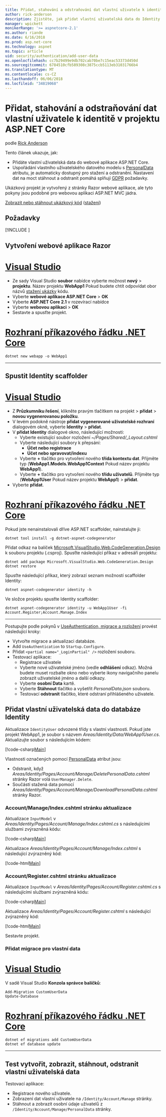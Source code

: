 ```yaml
---
title: Přidat, stahování a odstraňování dat vlastní uživatele k identitě v projektu ASP.NET Core
author: rick-anderson
description: Zjistěte, jak přidat vlastní uživatelská data do Identity v projektu ASP.NET Core. Odstraníte data za GDPR.
manager: wpickett
monikerRange: '>= aspnetcore-2.1'
ms.author: riande
ms.date: 6/16/2018
ms.prod: asp.net-core
ms.technology: aspnet
ms.topic: article
uid: security/authentication/add-user-data
ms.openlocfilehash: cc7b29499e9db702cab70be7c15eac53373d450d
ms.sourcegitcommit: 6784510cfb589308c3875ccb5113eb31031766b4
ms.translationtype: MT
ms.contentlocale: cs-CZ
ms.lasthandoff: 06/06/2018
ms.locfileid: "34819068"
---
```

# <a name="add-download-and-delete-custom-user-data-to-identity-in-an-aspnet-core-project"></a>Přidat, stahování a odstraňování dat vlastní uživatele k identitě v projektu ASP.NET Core

podle [Rick Anderson](https://twitter.com/RickAndMSFT)

Tento článek ukazuje, jak:

* Přidáte vlastní uživatelská data do webové aplikace ASP.NET Core.
* Uspořádání vlastního uživatelského datového modelu s [PersonalData](/dotnet/api/microsoft.aspnetcore.identity.personaldataattribute?view=aspnetcore-2.1) atributu, je automaticky dostupný pro stažení a odstranění. Nastavení dat na moct stáhnout a odstranit pomáhá splňují [GDPR](xref:security/gdpr) požadavky.

Ukázkový projekt je vytvořený z stránky Razor webové aplikace, ale tyto pokyny jsou podobné pro webovou aplikaci ASP.NET MVC jádra.

[Zobrazit nebo stáhnout ukázkový kód](https://github.com/aspnet/Docs/tree/live/aspnetcore/security/authentication/add-user-data/sample) ([stažení](xref:tutorials/index#how-to-download-a-sample))

## <a name="prerequisites"></a>Požadavky

[!INCLUDE [](~/includes/2.1-SDK.md)]

## <a name="create-a-razor-web-app"></a>Vytvoření webové aplikace Razor

# <a name="visual-studiotabvisual-studio"></a>[Visual Studio](#tab/visual-studio)

* Ze sady Visual Studio **soubor** nabídce vyberte možnost **nový** > **projektu**. Název projektu **WebApp1** Pokud budete chtít odpovídat obor názvů [stažení ukázky](https://github.com/aspnet/Docs/tree/live/aspnetcore/security/authentication/add-user-data/sample) kódu.
* Vyberte **webové aplikace ASP.NET Core** > **OK**
* Vyberte **ASP.NET Core 2.1** v rozevírací nabídce
* Vyberte **webovou aplikaci**  > **OK**
* Sestavte a spusťte projekt.

# <a name="net-core-clitabnetcore-cli"></a>[Rozhraní příkazového řádku .NET Core](#tab/netcore-cli)

```cli
dotnet new webapp -o WebApp1
```

------

## <a name="run-the-identity-scaffolder"></a>Spustit Identity scaffolder

# <a name="visual-studiotabvisual-studio"></a>[Visual Studio](#tab/visual-studio)

* Z **Průzkumníku řešení**, klikněte pravým tlačítkem na projekt > **přidat** > **novou vygenerovanou položku**.
* V levém podokně nástroje **přidat vygenerované uživatelské rozhraní** dialogovém okně, vyberte **Identity** > **přidat**.
* V **přidat Identity** dialogové okno, následující možnosti:
  * Vyberte existující soubor rozložení *~/Pages/Shared/_Layout.cshtml*
  * Vyberte následující soubory k přepsání:
    * **Účet nebo registrace**
    * **Účet nebo spravovat/indexu**
  * Vyberte **+** tlačítko pro vytvoření nového **třída kontextu dat**. Přijměte typ (**WebApp1.Models.WebApp1Context** Pokud název projektu **WebApp1**).
  * Vyberte **+** tlačítko pro vytvoření nového **třídu uživatelů**. Přijměte typ (**WebApp1User** Pokud název projektu **WebApp1**) > **přidat**.
* Vyberte **přidat**.

# <a name="net-core-clitabnetcore-cli"></a>[Rozhraní příkazového řádku .NET Core](#tab/netcore-cli)

Pokud jste nenainstalovali dříve ASP.NET scaffolder, nainstalujte ji:

```cli
dotnet tool install -g dotnet-aspnet-codegenerator
```

Přidat odkaz na balíček [Microsoft.VisualStudio.Web.CodeGeneration.Design](https://www.nuget.org/packages/Microsoft.VisualStudio.Web.CodeGeneration.Design/) k souboru projektu (.csproj). Spusťte následující příkaz v adresáři projektu:

```cli
dotnet add package Microsoft.VisualStudio.Web.CodeGeneration.Design
dotnet restore
```

Spusťte následující příkaz, který zobrazí seznam možností scaffolder Identity:

```cli
dotnet aspnet-codegenerator identity -h
```

Ve složce projektu spusťte Identity scaffolder:

```cli
dotnet aspnet-codegenerator identity -u WebApp1User -fi Account.Register;Account.Manage.Index
```

-------------

Postupujte podle pokynů v [UseAuthentication, migrace a rozložení](xref:security/authentication/scaffold-identity#efm) provést následující kroky:

* Vytvořte migrace a aktualizaci databáze.
* Add `UseAuthentication` to `Startup.Configure`.
* Přidat `<partial name="_LoginPartial" />` rozložení souboru.
* Testovací aplikace:
  * Registrace uživatele
  * Vyberte nové uživatelské jméno (vedle **odhlášení** odkaz). Možná budete muset rozbalte okno nebo vyberte ikony navigačního panelu zobrazit uživatelské jméno a další odkazy.
  * Vyberte **osobní Data** kartě.
  * Vyberte **Stáhnout** tlačítko a vyšetřit *PersonalData.json* souboru.
  * Testovací **odstranit** tlačítko, které odstraní přihlášeného uživatele.

## <a name="add-custom-user-data-to-the-identity-db"></a>Přidat vlastní uživatelská data do databáze Identity

Aktualizace `IdentityUser` odvozené třídy s vlastní vlastnosti. Pokud jste projekt WebApp1, je soubor s názvem *Areas/Identity/Data/WebApp1User.cs*. Aktualizujte soubor s následujícím kódem:

[!code-csharp[Main](add-user-data/sample/Areas/Identity/Data/WebApp1User.cs)]

Vlastnosti označených pomocí [PersonalData](/dotnet/api/microsoft.aspnetcore.identity.personaldataattribute?view=aspnetcore-2.1) atribut jsou:

* Odstranit, když *Areas/Identity/Pages/Account/Manage/DeletePersonalData.cshtml* stránky Razor volá `UserManager.Delete`.
* Součástí stažená data pomocí *Areas/Identity/Pages/Account/Manage/DownloadPersonalData.cshtml* stránky Razor.

### <a name="update-the-accountmanageindexcshtml-page"></a>Account/Manage/Index.cshtml stránku aktualizace

Aktualizace `InputModel` v *Areas/Identity/Pages/Account/Manage/Index.cshtml.cs* s následujícími službami zvýrazněná kódu:

[!code-csharp[Main](add-user-data/sample/Areas/Identity/Pages/Account/Manage/Index.cshtml.cs?name=snippet&highlight=28-36,63-64,87-95)]

Aktualizace *Areas/Identity/Pages/Account/Manage/Index.cshtml* s následující zvýrazněný kód:

[!code-html[Main](add-user-data/sample/Areas/Identity/Pages/Account/Manage/Index.cshtml?highlight=34-41)]

### <a name="update-the-accountregistercshtml-page"></a>Account/Register.cshtml stránku aktualizace

Aktualizace `InputModel` v *Areas/Identity/Pages/Account/Register.cshtml.cs* s následujícími službami zvýrazněná kódu:

[!code-csharp[Main](add-user-data/sample/Areas/Identity/Pages/Account/Register.cshtml.cs?name=snippet&highlight=8-16,43,44)]

Aktualizace *Areas/Identity/Pages/Account/Register.cshtml* s následující zvýrazněný kód:

[!code-html[Main](add-user-data/sample/Areas/Identity/Pages/Account/Register.cshtml?highlight=16-25)]

Sestavte projekt.

### <a name="add-a-migration-for-the-custom-user-data"></a>Přidat migrace pro vlastní data

# <a name="visual-studiotabvisual-studio"></a>[Visual Studio](#tab/visual-studio)

V sadě Visual Studio **Konzola správce balíčků**:

```PMC
Add-Migration CustomUserData
Update-Database
```

# <a name="net-core-clitabnetcore-cli"></a>[Rozhraní příkazového řádku .NET Core](#tab/netcore-cli)

```cli
dotnet ef migrations add CustomUserData
dotnet ef database update
```

------

## <a name="test-create-view-download-delete-custom-user-data"></a>Test vytvořit, zobrazit, stáhnout, odstranit vlastní uživatelská data

Testovací aplikace:

* Registrace nového uživatele.
* Zobrazení dat vlastní uživatele na `/Identity/Account/Manage` stránky.
* Stáhnout a zobrazit osobní údaje uživatelů z `/Identity/Account/Manage/PersonalData` stránky.
